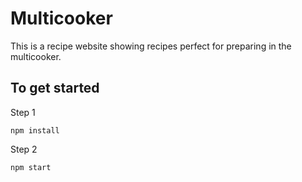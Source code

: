 # Multicooker

This is a recipe website showing recipes perfect for preparing in the multicooker.

## To get started

Step 1

```
npm install
```

Step 2

```
npm start
```
